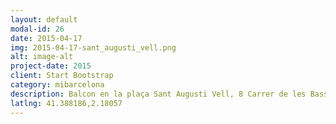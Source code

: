```yaml
---
layout: default
modal-id: 26
date: 2015-04-17
img: 2015-04-17-sant_augusti_vell.png
alt: image-alt
project-date: 2015
client: Start Bootstrap
category: mibarcelona
description: Balcon en la plaça Sant Augusti Vell, 8 Carrer de les Basses de Sant Pere.
latlng: 41.388186,2.18057
---
```

